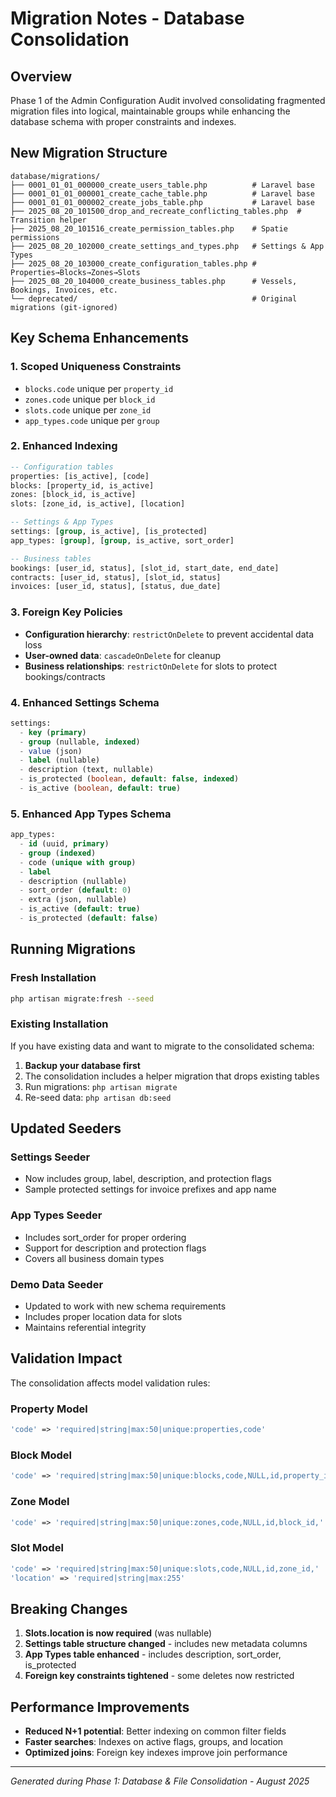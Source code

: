 # Migration Notes - Database Consolidation

## Overview

Phase 1 of the Admin Configuration Audit involved consolidating fragmented migration files into logical, maintainable groups while enhancing the database schema with proper constraints and indexes.

## New Migration Structure

```
database/migrations/
├── 0001_01_01_000000_create_users_table.php          # Laravel base
├── 0001_01_01_000001_create_cache_table.php          # Laravel base  
├── 0001_01_01_000002_create_jobs_table.php           # Laravel base
├── 2025_08_20_101500_drop_and_recreate_conflicting_tables.php  # Transition helper
├── 2025_08_20_101516_create_permission_tables.php    # Spatie permissions
├── 2025_08_20_102000_create_settings_and_types.php   # Settings & App Types
├── 2025_08_20_103000_create_configuration_tables.php # Properties→Blocks→Zones→Slots
├── 2025_08_20_104000_create_business_tables.php      # Vessels, Bookings, Invoices, etc.
└── deprecated/                                       # Original migrations (git-ignored)
```

## Key Schema Enhancements

### 1. Scoped Uniqueness Constraints
- `blocks.code` unique per `property_id`
- `zones.code` unique per `block_id` 
- `slots.code` unique per `zone_id`
- `app_types.code` unique per `group`

### 2. Enhanced Indexing
```sql
-- Configuration tables
properties: [is_active], [code]
blocks: [property_id, is_active]
zones: [block_id, is_active] 
slots: [zone_id, is_active], [location]

-- Settings & App Types
settings: [group, is_active], [is_protected]
app_types: [group], [group, is_active, sort_order]

-- Business tables
bookings: [user_id, status], [slot_id, start_date, end_date]
contracts: [user_id, status], [slot_id, status]
invoices: [user_id, status], [status, due_date]
```

### 3. Foreign Key Policies
- **Configuration hierarchy**: `restrictOnDelete` to prevent accidental data loss
- **User-owned data**: `cascadeOnDelete` for cleanup
- **Business relationships**: `restrictOnDelete` for slots to protect bookings/contracts

### 4. Enhanced Settings Schema
```sql
settings:
  - key (primary)
  - group (nullable, indexed)
  - value (json)
  - label (nullable)
  - description (text, nullable)
  - is_protected (boolean, default: false, indexed)
  - is_active (boolean, default: true)
```

### 5. Enhanced App Types Schema
```sql
app_types:
  - id (uuid, primary)
  - group (indexed)
  - code (unique with group)
  - label
  - description (nullable)
  - sort_order (default: 0)
  - extra (json, nullable)
  - is_active (default: true)
  - is_protected (default: false)
```

## Running Migrations

### Fresh Installation
```bash
php artisan migrate:fresh --seed
```

### Existing Installation
If you have existing data and want to migrate to the consolidated schema:

1. **Backup your database first**
2. The consolidation includes a helper migration that drops existing tables
3. Run migrations: `php artisan migrate`
4. Re-seed data: `php artisan db:seed`

## Updated Seeders

### Settings Seeder
- Now includes group, label, description, and protection flags
- Sample protected settings for invoice prefixes and app name

### App Types Seeder  
- Includes sort_order for proper ordering
- Support for description and protection flags
- Covers all business domain types

### Demo Data Seeder
- Updated to work with new schema requirements
- Includes proper location data for slots
- Maintains referential integrity

## Validation Impact

The consolidation affects model validation rules:

### Property Model
```php
'code' => 'required|string|max:50|unique:properties,code'
```

### Block Model  
```php
'code' => 'required|string|max:50|unique:blocks,code,NULL,id,property_id,' . $this->property_id
```

### Zone Model
```php
'code' => 'required|string|max:50|unique:zones,code,NULL,id,block_id,' . $this->block_id  
```

### Slot Model
```php
'code' => 'required|string|max:50|unique:slots,code,NULL,id,zone_id,' . $this->zone_id
'location' => 'required|string|max:255'
```

## Breaking Changes

1. **Slots.location is now required** (was nullable)
2. **Settings table structure changed** - includes new metadata columns
3. **App Types table enhanced** - includes description, sort_order, is_protected
4. **Foreign key constraints tightened** - some deletes now restricted

## Performance Improvements

- **Reduced N+1 potential**: Better indexing on common filter fields
- **Faster searches**: Indexes on active flags, groups, and location
- **Optimized joins**: Foreign key indexes improve join performance

---
*Generated during Phase 1: Database & File Consolidation - August 2025*